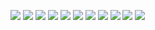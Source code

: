 ![](LVMG_01.png)
![](LVMG_02.png)
![](LVMG_03.png)
![](LVMG_04.png)
![](LVMG_05.png)
![](LVMG_06.png)
![](LVMG_07.png)
![](LVMG_08.png)
![](LVMG_09.png)
![](LVMG_10.png)
![](LVMG_11.png)
